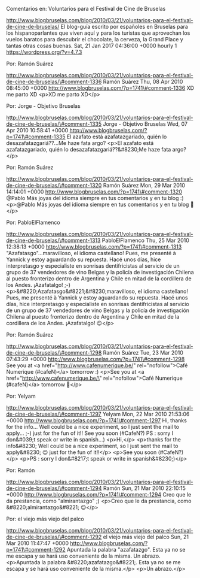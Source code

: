 Comentarios en: Voluntarios para el Festival de Cine de Bruselas

http://www.blogbruselas.com/blog/2010/03/21/voluntarios-para-el-festival-de-cine-de-bruselas/
El blog-guía escrito por españoles en Bruselas para los hispanoparlantes
que viven aquí y para los turistas que aprovechan los vuelos baratos
para descubrir el chocolate, la cerveza, la Grand Place y tantas otras
cosas buenas. Sat, 21 Jan 2017 04:36:00 +0000 hourly 1
https://wordpress.org/?v=4.7.3

Por: Ramón Suárez

http://www.blogbruselas.com/blog/2010/03/21/voluntarios-para-el-festival-de-cine-de-bruselas/\#comment-1336
Ramón Suárez Thu, 08 Apr 2010 08:45:00 +0000
http://www.blogbruselas.com/?p=1741\#comment-1336 XD me parto XD \<p\>XD
me parto XD\</p\>

Por: Jorge - Objetivo Bruselas

http://www.blogbruselas.com/blog/2010/03/21/voluntarios-para-el-festival-de-cine-de-bruselas/\#comment-1335
Jorge - Objetivo Bruselas Wed, 07 Apr 2010 10:58:41 +0000
http://www.blogbruselas.com/?p=1741\#comment-1335 El azafato está
azafatazgariado, quién lo desazafatazgariá??\...Me haze fata argo?
\<p\>El azafato está azafatazgariado, quién lo
desazafatazgariá??&\#8230;Me haze fata argo?\</p\>

Por: Ramón Suárez

http://www.blogbruselas.com/blog/2010/03/21/voluntarios-para-el-festival-de-cine-de-bruselas/\#comment-1320
Ramón Suárez Mon, 29 Mar 2010 14:14:01 +0000
http://www.blogbruselas.com/?p=1741\#comment-1320 \@Pablo Más joyas del
idioma siempre en tus comentarios y en tu blog :) \<p\>\@Pablo Más joyas
del idioma siempre en tus comentarios y en tu blog 🙂\</p\>

Por: PabloElFlamenco

http://www.blogbruselas.com/blog/2010/03/21/voluntarios-para-el-festival-de-cine-de-bruselas/\#comment-1313
PabloElFlamenco Thu, 25 Mar 2010 12:38:13 +0000
http://www.blogbruselas.com/?p=1741\#comment-1313
&quot;Azafatasgo&quot;\...maravilloso, el idioma castellano! Pues, me
presenté à Yannick y estoy aguardando su repuesta. Hacé unos días, hice
interpretasgo y especialiste en sonrisas dentífricistas al servicio de
un grupo de 37 vendedores de vino Belgas y la policía de investigación
Chilena al puesto fronterizo dentro de Argentina y Chile en mitad de la
cordillera de los Andes. ¡Azafatalgo! ;-)
\<p\>&\#8220;Azafatasgo&\#8221;&\#8230;maravilloso, el idioma
castellano! Pues, me presenté à Yannick y estoy aguardando su repuesta.
Hacé unos días, hice interpretasgo y especialiste en sonrisas
dentífricistas al servicio de un grupo de 37 vendedores de vino Belgas y
la policía de investigación Chilena al puesto fronterizo dentro de
Argentina y Chile en mitad de la cordillera de los Andes. ¡Azafatalgo!
😉\</p\>

Por: Ramón Suárez

http://www.blogbruselas.com/blog/2010/03/21/voluntarios-para-el-festival-de-cine-de-bruselas/\#comment-1298
Ramón Suárez Tue, 23 Mar 2010 07:43:29 +0000
http://www.blogbruselas.com/?p=1741\#comment-1298 See you at &lt;a
href=&quot;http://www.cafenumerique.be/&quot;
rel=&quot;nofollow&quot;&gt;Café Numerique (\#cafeN)&lt;/a&gt; tomorrow
:) \<p\>See you at \<a href=\"http://www.cafenumerique.be/\"
rel=\"nofollow\"\>Café Numerique (\#cafeN)\</a\> tomorrow 🙂\</p\>

Por: Yelyam

http://www.blogbruselas.com/blog/2010/03/21/voluntarios-para-el-festival-de-cine-de-bruselas/\#comment-1297
Yelyam Mon, 22 Mar 2010 21:53:06 +0000
http://www.blogbruselas.com/?p=1741\#comment-1297 Hi, thanks for the
info\... Well could be a nice experiment, so I just sent the mail to
apply\... ;-) just for the fun of it!! See you soon (\#CafeN?) PS :
sorry I don&\#039;t speak or write in spanish\...) \<p\>Hi,\</p\>
\<p\>thanks for the info&\#8230; Well could be a nice experiment, so I
just sent the mail to apply&\#8230; 😉 just for the fun of it!!\</p\>
\<p\>See you soon (\#CafeN?)\</p\> \<p\>PS : sorry I don&\#8217;t speak
or write in spanish&\#8230;)\</p\>

Por: Ramón

http://www.blogbruselas.com/blog/2010/03/21/voluntarios-para-el-festival-de-cine-de-bruselas/\#comment-1294
Ramón Sun, 21 Mar 2010 22:10:15 +0000
http://www.blogbruselas.com/?p=1741\#comment-1294 Creo que le da
prestancia, como &quot;almirantazgo&quot; ;) \<p\>Creo que le da
prestancia, como &\#8220;almirantazgo&\#8221; 😉\</p\>

Por: el viejo más viejo del palco

http://www.blogbruselas.com/blog/2010/03/21/voluntarios-para-el-festival-de-cine-de-bruselas/\#comment-1292
el viejo más viejo del palco Sun, 21 Mar 2010 11:47:47 +0000
http://www.blogbruselas.com/?p=1741\#comment-1292 Apuntada la palabra
&quot;azafatazgo&quot;. Esta ya no se me escapa y se hará uso
conveniente de la misma. Un abrazo. \<p\>Apuntada la palabra
&\#8220;azafatazgo&\#8221;. Esta ya no se me escapa y se hará uso
conveniente de la misma.\</p\> \<p\>Un abrazo.\</p\>
